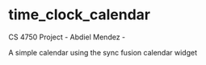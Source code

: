 # time_clock_calendar

CS 4750 Project - Abdiel Mendez -

A simple calendar using the sync fusion calendar widget
